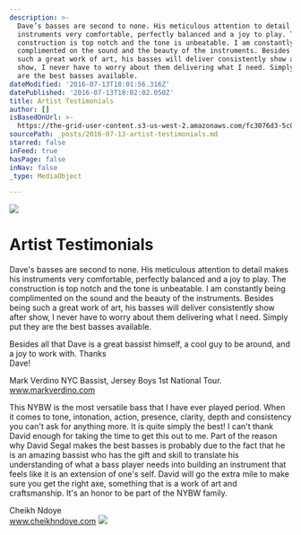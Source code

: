 ```yaml
---
description: >-
  Dave’s basses are second to none. His meticulous attention to detail makes his
  instruments very comfortable, perfectly balanced and a joy to play. The
  construction is top notch and the tone is unbeatable. I am constantly being
  complimented on the sound and the beauty of the instruments. Besides being
  such a great work of art, his basses will deliver consistently show after
  show, I never have to worry about them delivering what I need. Simply put they
  are the best basses available.
dateModified: '2016-07-13T18:01:56.316Z'
datePublished: '2016-07-13T18:02:02.050Z'
title: Artist Testimonials
author: []
isBasedOnUrl: >-
  https://the-grid-user-content.s3-us-west-2.amazonaws.com/fc3076d3-5c05-40eb-96e1-c65f63f979ff.jpg
sourcePath: _posts/2016-07-13-artist-testimonials.md
starred: false
inFeed: true
hasPage: false
inNav: false
_type: MediaObject

---
```

![](https://imgflo.herokuapp.com/graph/vahj1ThiexotieMo/3673fcab50a27611098f27de95780878/croprotate.jpg?cropheight=4001&cropwidth=6000&degrees=0&input=https%3A%2F%2Fthe-grid-user-content.s3-us-west-2.amazonaws.com%2F48bedb9b-df84-450e-8158-6ada79f296ec.jpg&x=0&y=0)

# Artist Testimonials

Dave's basses are second to none. His meticulous attention to detail makes his instruments very comfortable, perfectly balanced and a joy to play. The construction is top notch and the tone is unbeatable. I am constantly being complimented on the sound and the beauty of the instruments. Besides being such a great work of art, his basses will deliver consistently show after show, I never have to worry about them delivering what I need. Simply put they are the best basses available.

Besides all that Dave is a great bassist himself, a cool guy to be around, and a joy to work with. Thanks  
Dave!

Mark Verdino NYC Bassist, Jersey Boys 1st National Tour.  
www.markverdino.com

This NYBW is the most versatile bass that I have ever played period. When it comes to tone, intonation, action, presence, clarity, depth and consistency you can't ask for anything more. It is quite simply the best! I can't thank David enough for taking the time to get this out to me. Part of the reason why David Segal makes the best basses is probably due to the fact that he is an amazing bassist who has the gift and skill to translate his understanding of what a bass player needs into building an instrument that feels like it is an extension of one's self. David will go the extra mile to make sure you get the right axe, something that is a work of art and craftsmanship. It's an honor to be part of the NYBW family.

Cheikh Ndoye  
www.cheikhndoye.com
![](https://imgflo.herokuapp.com/graph/vahj1ThiexotieMo/b139726e9c1ad7ab916fadca401144ec/croprotate.jpg?cropheight=3300&cropwidth=2549&degrees=0&input=https%3A%2F%2Fthe-grid-user-content.s3-us-west-2.amazonaws.com%2Faa214fab-2e8d-4ea0-bdf0-621c22ae7874.jpg&x=0&y=0)